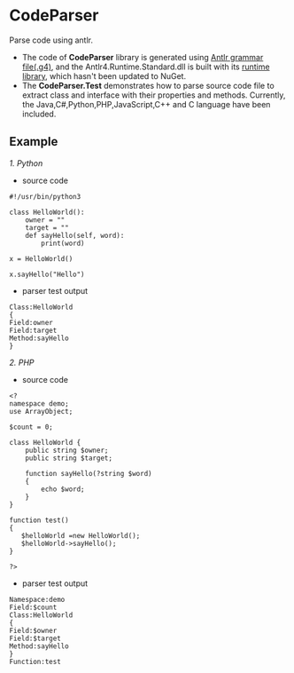 # CodeParser
Parse code using antlr.

* The code of **CodeParser** library is generated using [Antlr grammar file(.g4)](https://github.com/antlr/grammars-v4), and the Antlr4.Runtime.Standard.dll
is built with its [runtime library](https://github.com/antlr/antlr4/tree/master/runtime/CSharp), which hasn't been updated to NuGet.
* The **CodeParser.Test** demonstrates how to parse source code file to extract class and interface with their properties and methods. 
Currently, the Java,C#,Python,PHP,JavaScript,C++ and C language have been included.

## Example

*1. Python*
* source code
~~~
#!/usr/bin/python3
 
class HelloWorld():   
    owner = ""
    target = ""
    def sayHello(self, word):
        print(word)

x = HelloWorld() 

x.sayHello("Hello")
~~~

* parser test output
~~~
Class:HelloWorld
{
Field:owner
Field:target
Method:sayHello
}
~~~

*2. PHP*
* source code
~~~
<?
namespace demo;
use ArrayObject;

$count = 0;

class HelloWorld {
    public string $owner;
    public string $target;

	function sayHello(?string $word)
	{
		echo $word;
	}
}

function test()
{
   $helloWorld =new HelloWorld();
   $helloWorld->sayHello();
}

?>
~~~
* parser test output
~~~
Namespace:demo
Field:$count
Class:HelloWorld
{
Field:$owner
Field:$target
Method:sayHello
}
Function:test
~~~
